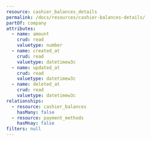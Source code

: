 ```yaml
---
resource: cashier_balances_details
permalink: /docs/resources/cashier-balances-details/
partOf: company
attributes:
  - name: amount
    crud: read
    valuetype: number
  - name: created_at
    crud: read
    valuetype: datetimew3c
  - name: updated_at
    crud: read
    valuetype: datetimew3c
  - name: deleted_at
    crud: read
    valuetype: datetimew3c
relationships:
  - resource: cashier_balances
    hasMany: false
  - resource: payment_methods
    hasMnay: false
filters: null
---
```

